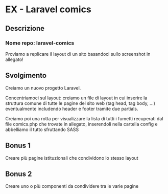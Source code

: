 # EX - Laravel comics

## Descrizione

### Nome repo: laravel-comics

Proviamo a replicare il layout di un sito basandoci sullo screenshot in allegato!

## Svolgimento

Creiamo un nuovo progetto Laravel.

Concentriamoci sul layout: creiamo un file di layout in cui inserire la struttura comune di tutte le pagine del sito web (tag head, tag body, ...) eventualmente includendo header e footer tramite due partials.

Creiamo poi una rotta per visualizzare la lista di tutti i fumetti recuperati dal file comics.php che trovate in allegato, inserendoli nella cartella config e abbelliamo il tutto sfruttando SASS

## Bonus 1

Creare più pagine istituzionali che condividono lo stesso layout

## Bonus 2

Creare uno o più componenti da condividere tra le varie pagine
